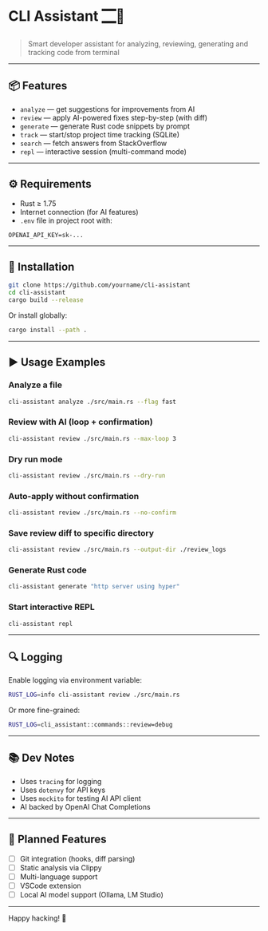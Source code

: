 # CLI Assistant 🮀🤖

> Smart developer assistant for analyzing, reviewing, generating and tracking code from terminal

---

## 📦 Features

* `analyze` — get suggestions for improvements from AI
* `review` — apply AI-powered fixes step-by-step (with diff)
* `generate` — generate Rust code snippets by prompt
* `track` — start/stop project time tracking (SQLite)
* `search` — fetch answers from StackOverflow
* `repl` — interactive session (multi-command mode)

---

## ⚙️ Requirements

* Rust ≥ 1.75
* Internet connection (for AI features)
* `.env` file in project root with:

```env
OPENAI_API_KEY=sk-...
```

---

## 🚀 Installation

```bash
git clone https://github.com/yourname/cli-assistant
cd cli-assistant
cargo build --release
```

Or install globally:

```bash
cargo install --path .
```

---

## ▶️ Usage Examples

### Analyze a file

```bash
cli-assistant analyze ./src/main.rs --flag fast
```

### Review with AI (loop + confirmation)

```bash
cli-assistant review ./src/main.rs --max-loop 3
```

### Dry run mode

```bash
cli-assistant review ./src/main.rs --dry-run
```

### Auto-apply without confirmation

```bash
cli-assistant review ./src/main.rs --no-confirm
```

### Save review diff to specific directory

```bash
cli-assistant review ./src/main.rs --output-dir ./review_logs
```

### Generate Rust code

```bash
cli-assistant generate "http server using hyper"
```

### Start interactive REPL

```bash
cli-assistant repl
```

---

## 🔍 Logging

Enable logging via environment variable:

```bash
RUST_LOG=info cli-assistant review ./src/main.rs
```

Or more fine-grained:

```bash
RUST_LOG=cli_assistant::commands::review=debug
```

---

## 📚 Dev Notes

* Uses `tracing` for logging
* Uses `dotenvy` for API keys
* Uses `mockito` for testing AI API client
* AI backed by OpenAI Chat Completions

---

## 🚧 Planned Features

* [ ] Git integration (hooks, diff parsing)
* [ ] Static analysis via Clippy
* [ ] Multi-language support
* [ ] VSCode extension
* [ ] Local AI model support (Ollama, LM Studio)

---

Happy hacking! 🚀
